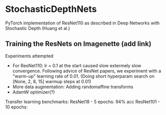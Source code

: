 # StochasticDepthNets
PyTorch implementation of ResNet110 as described in Deep Networks with Stochastic Depth (Huang et al.)

## Training the ResNets on Imagenette (add link)

Experiments attempted
- For ResNet110: lr = 0.1 at the start caused slow extermely slow convergence. Following advice of ResNet papers, we experiment with a "warm-up" learning rate of 0.01. (Doing short hyperparam search on [None, 2, 8, 15] warmup steps at 0.01)
- More data augmentation: Adding randomaffine transforms 
- AdamW optimizer(?)

Transfer learning benchmarks:
ResNet18 - 5 epochs: 94% acc
ResNet101 - 10 epochs: 
